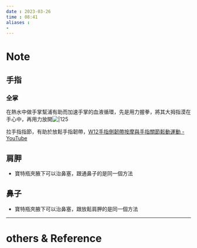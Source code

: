 ```yaml
---
date : 2023-03-26
time : 08:41
aliases :
- 
---
```

# Note

## 手指
### 全掌
在熱水中做手掌幫浦有助而加速手掌的血液循環，先是用力握拳，將其大拇指漠在手心中，再用力放開![|125](S__12140552.jpg)

拉手指指節，有助於放鬆手指韌帶，[W12手指側韌帶按摩與手指關節鬆動運動 - YouTube](https://www.youtube.com/watch?v=XgPS3Z8L5Jc)

## 肩胛
- 寶特瓶夾腋下可以治鼻塞，跟通鼻子的是同一個方法

## 鼻子
- 寶特瓶夾腋下可以治鼻塞，跟放鬆肩胛的是同一個方法

---
# others &  Reference

